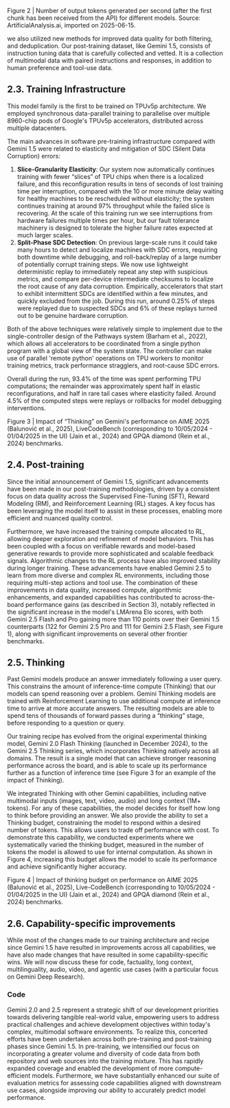 Figure 2 | Number of output tokens generated per second (after the first chunk has been received from the API) for different models. Source: ArtificialAnalysis.ai, imported on 2025-06-15.

we also utilized new methods for improved data quality for both filtering, and deduplication. Our post-training dataset, like Gemini 1.5, consists of instruction tuning data that is carefully collected and vetted. It is a collection of multimodal data with paired instructions and responses, in addition to human preference and tool-use data.

## 2.3. Training Infrastructure

This model family is the first to be trained on TPUv5p architecture. We employed synchronous data-parallel training to parallelise over multiple 8960-chip pods of Google's TPUv5p accelerators, distributed across multiple datacenters.

The main advances in software pre-training infrastructure compared with Gemini 1.5 were related to elasticity and mitigation of SDC (Silent Data Corruption) errors:

1.  **Slice-Granularity Elasticity**: Our system now automatically continues training with fewer “slices” of TPU chips when there is a localized failure, and this reconfiguration results in tens of seconds of lost training time per interruption, compared with the 10 or more minute delay waiting for healthy machines to be rescheduled without elasticity; the system continues training at around 97% throughput while the failed slice is recovering. At the scale of this training run we see interruptions from hardware failures multiple times per hour, but our fault tolerance machinery is designed to tolerate the higher failure rates expected at much larger scales.
2.  **Split-Phase SDC Detection**: On previous large-scale runs it could take many hours to detect and localize machines with SDC errors, requiring both downtime while debugging, and roll-back/replay of a large number of potentially corrupt training steps. We now use lightweight deterministic replay to immediately repeat any step with suspicious metrics, and compare per-device intermediate checksums to localize the root cause of any data corruption. Empirically, accelerators that start to exhibit intermittent SDCs are identified within a few minutes, and quickly excluded from the job. During this run, around 0.25% of steps were replayed due to suspected SDCs and 6% of these replays turned out to be genuine hardware corruption.

Both of the above techniques were relatively simple to implement due to the single-controller design of the Pathways system (Barham et al., 2022), which allows all accelerators to be coordinated from a single python program with a global view of the system state. The controller can make use of parallel 'remote python' operations on TPU workers to monitor training metrics, track performance stragglers, and root-cause SDC errors.

Overall during the run, 93.4% of the time was spent performing TPU computations; the remainder was approximately spent half in elastic reconfigurations, and half in rare tail cases where elasticity failed. Around 4.5% of the computed steps were replays or rollbacks for model debugging interventions.

Figure 3 | Impact of “Thinking” on Gemini's performance on AIME 2025 (Balunović et al., 2025), LiveCodeBench (corresponding to 10/05/2024 - 01/04/2025 in the UI) (Jain et al., 2024) and GPQA diamond (Rein et al., 2024) benchmarks.

## 2.4. Post-training

Since the initial announcement of Gemini 1.5, significant advancements have been made in our post-training methodologies, driven by a consistent focus on data quality across the Supervised Fine-Tuning (SFT), Reward Modeling (RM), and Reinforcement Learning (RL) stages. A key focus has been leveraging the model itself to assist in these processes, enabling more efficient and nuanced quality control.

Furthermore, we have increased the training compute allocated to RL, allowing deeper exploration and refinement of model behaviors. This has been coupled with a focus on verifiable rewards and model-based generative rewards to provide more sophisticated and scalable feedback signals. Algorithmic changes to the RL process have also improved stability during longer training. These advancements have enabled Gemini 2.5 to learn from more diverse and complex RL environments, including those requiring multi-step actions and tool use. The combination of these improvements in data quality, increased compute, algorithmic enhancements, and expanded capabilities has contributed to across-the-board performance gains (as described in Section 3), notably reflected in the significant increase in the model's LMArena Elo scores, with both Gemini 2.5 Flash and Pro gaining more than 110 points over their Gemini 1.5 counterparts (122 for Gemini 2.5 Pro and 111 for Gemini 2.5 Flash, see Figure 1), along with significant improvements on several other frontier benchmarks.

## 2.5. Thinking

Past Gemini models produce an answer immediately following a user query. This constrains the amount of inference-time compute (Thinking) that our models can spend reasoning over a problem. Gemini Thinking models are trained with Reinforcement Learning to use additional compute at inference time to arrive at more accurate answers. The resulting models are able to spend tens of thousands of forward passes during a “thinking” stage, before responding to a question or query.

Our training recipe has evolved from the original experimental thinking model, Gemini 2.0 Flash Thinking (launched in December 2024), to the Gemini 2.5 Thinking series, which incorporates Thinking natively across all domains. The result is a single model that can achieve stronger reasoning performance across the board, and is able to scale up its performance further as a function of inference time (see Figure 3 for an example of the impact of Thinking).

We integrated Thinking with other Gemini capabilities, including native multimodal inputs (images, text, video, audio) and long context (1M+ tokens). For any of these capabilities, the model decides for itself how long to think before providing an answer. We also provide the ability to set a Thinking budget, constraining the model to respond within a desired number of tokens. This allows users to trade off performance with cost. To demonstrate this capability, we conducted experiments where we systematically varied the thinking budget, measured in the number of tokens the model is allowed to use for internal computation. As shown in Figure 4, increasing this budget allows the model to scale its performance and achieve significantly higher accuracy.

Figure 4 | Impact of thinking budget on performance on AIME 2025 (Balunović et al., 2025), Live-CodeBench (corresponding to 10/05/2024 - 01/04/2025 in the UI) (Jain et al., 2024) and GPQA diamond (Rein et al., 2024) benchmarks.

## 2.6. Capability-specific improvements

While most of the changes made to our training architecture and recipe since Gemini 1.5 have resulted in improvements across all capabilities, we have also made changes that have resulted in some capability-specific wins. We will now discuss these for code, factuality, long context, multilinguality, audio, video, and agentic use cases (with a particular focus on Gemini Deep Research).

### Code

Gemini 2.0 and 2.5 represent a strategic shift of our development priorities towards delivering tangible real-world value, empowering users to address practical challenges and achieve development objectives within today's complex, multimodal software environments. To realize this, concerted efforts have been undertaken across both pre-training and post-training phases since Gemini 1.5. In pre-training, we intensified our focus on incorporating a greater volume and diversity of code data from both repository and web sources into the training mixture. This has rapidly expanded coverage and enabled the development of more compute-efficient models. Furthermore, we have substantially enhanced our suite of evaluation metrics for assessing code capabilities aligned with downstream use cases, alongside improving our ability to accurately predict model performance.